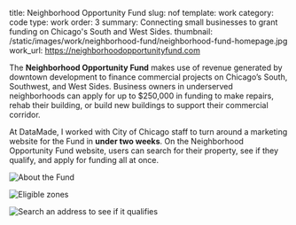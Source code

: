 title: Neighborhood Opportunity Fund 
slug: nof 
template: work
category: code
type: work
order: 3 
summary: Connecting small businesses to grant funding on Chicago's South and West Sides.
thumbnail: /static/images/work/neighborhood-fund/neighborhood-fund-homepage.jpg
work_url: https://neighborhoodopportunityfund.com

The **Neighborhood Opportunity Fund** makes use of revenue generated by downtown
development to finance commercial projects on Chicago’s South, Southwest, and
West Sides. Business owners in underserved neighborhoods can apply for up to
$250,000 in funding to make repairs, rehab their building, or build new buildings
to support their commercial corridor.

At DataMade, I worked with City of Chicago staff to turn around a marketing
website for the Fund in **under two weeks**. On the Neighborhood Opportunity
Fund website, users can search for their property, see if they qualify, and
apply for funding all at once.

![About the Fund](/static/images/work/neighborhood-fund/nof-about.png)

![Eligible zones](/static/images/work/neighborhood-fund/nof-eligibility.png)

![Search an address to see if it
qualifies](/static/images/work/neighborhood-fund/nof-search.png)

